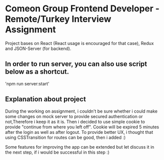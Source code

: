 # Comeon Group Frontend Developer -Remote/Turkey Interview Assignment

Project bases on React (React usage is encouraged for that case), Redux and JSON-Server (for backend). 

## In order to run server, you can also use script below as a shortcut.
'npm run server:start'

## Explanation about project

During the working on assignment, i couldn't be sure whether i could make some changes on mock server to provide secured authentication or not,Therefore  i keep it as it is.
Then i decided to use simple cookie to provide "continue from where you left off". Cookie will be expired 5 minutes after the login as well as after logout.
To provide better UX, i thought that using CSSTransition for routes can be good, then i added :) 

Some features for improving the app can be extended but let discuss it in the next step, if i would be successful in this step :)


